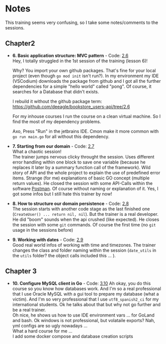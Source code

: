 # Notes

This training seems very confusing, so I take some notes/comments to the sessions.

## Chapter2 
- **6. Basic application structure: MVC pattern** - Code: [2.6]  
  Hey, I totally struggled in the 1st session of the training (lesson 6)!
  
  Why?
  You import your own github packages. That's fine for your local project (even though `go mod init` isn't run?).
  In my environment my IDE (VSCodium) downloads the package from github and I got all the further dependencies for a simple "hello world" called "pong".
  Of course, it searches for a Database that didn't exists.
  	
  I rebuild it without the github package term: https://github.com/deeagle/bookstore_users-api/tree/2.6
  
  For my inhouse courses I run the course on a clean virtual machine. 
  So I find the most of my dependency problems.
  
  Axo, Press "Run" in the jetbrains IDE. Cmon make it more common with `go run main.go` for all without this dependency.

- **7. Starting from our domain** - Code: [2.7]  
  What a chaotic session!  
  The trainer jumps nervous clicky throught the session. Uses different error handling within one block to save one variable (because he replaces it later by a summary function call of the framework). Wild story of API and the whole project to explain the use of predefined error items. Strange (for me) explanations of basic GO concept (multiple return values). He closed the session with some API-Calls within the software [Postman](https://www.postman.com/). Of course without naming or explanation of it. 
  Yes, I got some infos but I still hate this trainer by now!

- **8. How to structure our domain persistence** - Code: [2.8]  
  The session starts with another code stage as the last finished one (`CreateUser() ... return nil, nil`).
  But the trainer is a real developer. He did "boom" sounds when the api crushed (like expected).
  He closes the session with some `git` commands. Of course the first time (no `git` usage in the sessions before)

- **9. Working with dates** - Code: [2.9]  
  Good real world infos of working with time and timezones. The trainer changes the class and folder naming within the session (`date_utils` in the `utils` folder? the object calls included this ... ).

## Chapter 3
- **10. Configure MySQL client in Go** - Code: [3.10]
  Ah okay, you do this course so you know how databases work. And I'm so a real professional that I use Oracle MySQL with a gui tool to prepare my database (what a victim). And I'm so very professional that I use `utf8_spanish2_ci` for my international students. Ok he talks about that but why not go further and be a real trainer.  
  Oh nice, he shows us how to use IDE environment vars ... for GoLand and bash. Ok windows is not professional, but volataile exports? Nah, yml configs are so ugly nowadays ...   
  What a hard course for me ...  
  I add some docker compose and database creation scripts


[3.10]: https://github.com/deeagle/bookstore_users-api/releases/tag/3.10 
[2.9]: https://github.com/deeagle/bookstore_users-api/releases/tag/2.9
[2.8]: https://github.com/deeagle/bookstore_users-api/releases/tag/2.8
[2.7]: https://github.com/deeagle/bookstore_users-api/releases/tag/2.7
[2.6]: https://github.com/deeagle/bookstore_users-api/releases/tag/2.6
